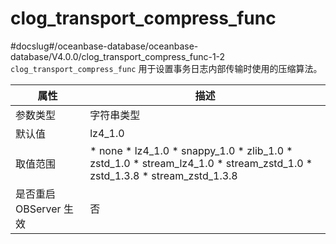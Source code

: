 clog_transport_compress_func 
=================================================
#docslug#/oceanbase-database/oceanbase-database/V4.0.0/clog_transport_compress_func-1-2
`clog_transport_compress_func` 用于设置事务日志内部传输时使用的压缩算法。


|      **属性**      |                                                                                                                                                                                                                                **描述**                                                                                                                                                                                                                                |
|------------------|----------------------------------------------------------------------------------------------------------------------------------------------------------------------------------------------------------------------------------------------------------------------------------------------------------------------------------------------------------------------------------------------------------------------------------------------------------------------|
| 参数类型             | 字符串类型                                                                                                                                                                                                                                                                                                                                                                                                                                                                |
| 默认值              | lz4_1.0                                                                                                                                                                                                                                                                                                                                                                                                                                                              |
| 取值范围             | * none   * lz4_1.0   * snappy_1.0   * zlib_1.0   * zstd_1.0   * stream_lz4_1.0   * stream_zstd_1.0   * zstd_1.3.8   * stream_zstd_1.3.8    |
| 是否重启 OBServer 生效 | 否                                                                                                                                                                                                                                                                                                                                                                                                                                                                    |



